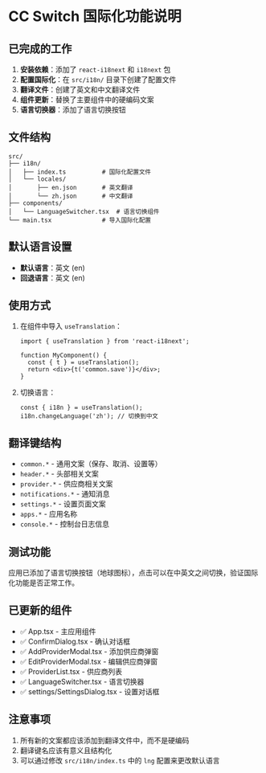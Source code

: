 # CC Switch 国际化功能说明

## 已完成的工作

1. **安装依赖**：添加了 `react-i18next` 和 `i18next` 包
2. **配置国际化**：在 `src/i18n/` 目录下创建了配置文件
3. **翻译文件**：创建了英文和中文翻译文件
4. **组件更新**：替换了主要组件中的硬编码文案
5. **语言切换器**：添加了语言切换按钮

## 文件结构

```
src/
├── i18n/
│   ├── index.ts          # 国际化配置文件
│   └── locales/
│       ├── en.json       # 英文翻译
│       └── zh.json       # 中文翻译
├── components/
│   └── LanguageSwitcher.tsx  # 语言切换组件
└── main.tsx              # 导入国际化配置
```

## 默认语言设置

- **默认语言**：英文 (en)
- **回退语言**：英文 (en)

## 使用方式

1. 在组件中导入 `useTranslation`：
   ```tsx
   import { useTranslation } from 'react-i18next';

   function MyComponent() {
     const { t } = useTranslation();
     return <div>{t('common.save')}</div>;
   }
   ```

2. 切换语言：
   ```tsx
   const { i18n } = useTranslation();
   i18n.changeLanguage('zh'); // 切换到中文
   ```

## 翻译键结构

- `common.*` - 通用文案（保存、取消、设置等）
- `header.*` - 头部相关文案
- `provider.*` - 供应商相关文案
- `notifications.*` - 通知消息
- `settings.*` - 设置页面文案
- `apps.*` - 应用名称
- `console.*` - 控制台日志信息

## 测试功能

应用已添加了语言切换按钮（地球图标），点击可以在中英文之间切换，验证国际化功能是否正常工作。

## 已更新的组件

- ✅ App.tsx - 主应用组件
- ✅ ConfirmDialog.tsx - 确认对话框
- ✅ AddProviderModal.tsx - 添加供应商弹窗
- ✅ EditProviderModal.tsx - 编辑供应商弹窗
- ✅ ProviderList.tsx - 供应商列表
- ✅ LanguageSwitcher.tsx - 语言切换器
- ✅ settings/SettingsDialog.tsx - 设置对话框

## 注意事项

1. 所有新的文案都应该添加到翻译文件中，而不是硬编码
2. 翻译键名应该有意义且结构化
3. 可以通过修改 `src/i18n/index.ts` 中的 `lng` 配置来更改默认语言
